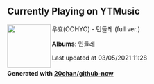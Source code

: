 ## Currently Playing on YTMusic

[<img align="left" width="100" src="https://lh3.googleusercontent.com/Sa7D8TMPY1ReKhYrhEaxzIUPWISx7x3mXB3T7VJAlsfG_Wz0UwKaNOpRhkOjcTlmCjfvULE8pEMY-HWm">](https://music.youtube.com/watch?v=yK9quPsgsL8)

우효(OOHYO) - 민들레 (full ver.)

**Albums**: 민들레

Last updated at 03/05/2021 11:28

#### Generated with [20chan/github-now](https://github.com/20chan/github-now)


<!--
**20chan/20chan** is a ✨ _special_ ✨ repository because its `README.md` (this file) appears on your GitHub profile.

Here are some ideas to get you started:

- 🔭 I’m currently working on ...
- 🌱 I’m currently learning ...
- 👯 I’m looking to collaborate on ...
- 🤔 I’m looking for help with ...
- 💬 Ask me about ...
- 📫 How to reach me: ...
- 😄 Pronouns: ...
- ⚡ Fun fact: ...
-->
